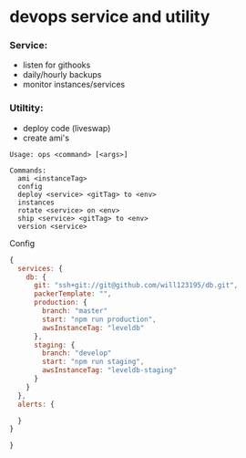 # devops service and utility

### Service:
- listen for githooks
- daily/hourly backups
- monitor instances/services

### Utiltity:
- deploy code (liveswap)
- create ami's


```
Usage: ops <command> [<args>]

Commands:
  ami <instanceTag>
  config  
  deploy <service> <gitTag> to <env>
  instances
  rotate <service> on <env>
  ship <service> <gitTag> to <env>
  version <service>
```


Config
```js
{  
  services: {
    db: {
      git: "ssh+git://git@github.com/will123195/db.git",
      packerTemplate: "",
      production: {
        branch: "master"
        start: "npm run production",
        awsInstanceTag: "leveldb"
      },
      staging: {
        branch: "develop"
        start: "npm run staging",
        awsInstanceTag: "leveldb-staging"
      }
    }
  },
  alerts: {

  }
}

}
```
